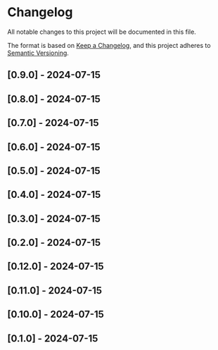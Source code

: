 # Changelog
All notable changes to this project will be documented in this file.

The format is based on [Keep a Changelog](https://keepachangelog.com/en/1.0.0/),
and this project adheres to [Semantic Versioning](https://semver.org/spec/v2.0.0.html).

## [0.9.0] - 2024-07-15


## [0.8.0] - 2024-07-15


## [0.7.0] - 2024-07-15


## [0.6.0] - 2024-07-15


## [0.5.0] - 2024-07-15


## [0.4.0] - 2024-07-15


## [0.3.0] - 2024-07-15


## [0.2.0] - 2024-07-15


## [0.12.0] - 2024-07-15


## [0.11.0] - 2024-07-15


## [0.10.0] - 2024-07-15


## [0.1.0] - 2024-07-15

